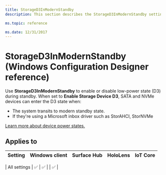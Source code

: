 ```yaml
---
title: StorageD3InModernStandby
description: This section describes the StorageD3InModernStandby settings that you can configure in provisioning packages for Windows 10 using Windows Configuration Designer. 

ms.topic: reference

ms.date: 12/31/2017
--- 
```


# StorageD3InModernStandby (Windows Configuration Designer reference) 

Use **StorageD3InModernStandby** to enable or disable low-power state (D3) during standby. When set to **Enable Storage Device D3**, SATA and NVMe devices can enter the D3 state when: 

- The system transits to modern standby state.
- If they're using a Microsoft inbox driver such as StorAHCI, StorNVMe 

[Learn more about device power states.](/windows-hardware/drivers/kernel/device-power-states) 

## Applies to 

| Setting   | Windows client | Surface Hub | HoloLens | IoT Core |
| --- | :---: | :---: | :---: | :---: | 

| All settings | ✅  | ✅ |  | ✅ |
